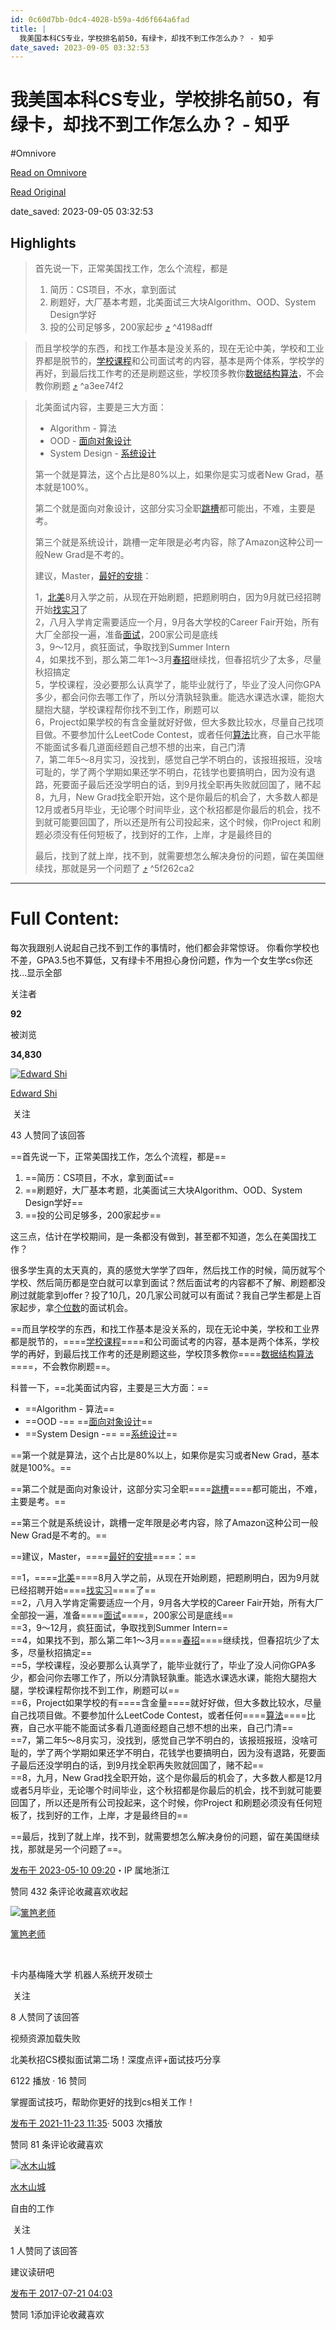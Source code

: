 ```yaml
---
id: 0c60d7bb-0dc4-4028-b59a-4d6f664a6fad
title: |
  我美国本科CS专业，学校排名前50，有绿卡，却找不到工作怎么办？ - 知乎
date_saved: 2023-09-05 03:32:53
---
```


# 我美国本科CS专业，学校排名前50，有绿卡，却找不到工作怎么办？ - 知乎
#Omnivore

[Read on Omnivore](https://omnivore.app/me/https-www-zhihu-com-question-38191263-answer-3021830704-18a64420f62)

[Read Original](https://www.zhihu.com/question/38191263/answer/3021830704)

date_saved: 2023-09-05 03:32:53


## Highlights

> 首先说一下，正常美国找工作，怎么个流程，都是
> 
> 1. 简历：CS项目，不水，拿到面试
> 2. 刷题好，大厂基本考题，北美面试三大块Algorithm、OOD、System Design学好
> 3. 投的公司足够多，200家起步 [⤴️](https://omnivore.app/me/https-www-zhihu-com-question-38191263-answer-3021830704-18a64420f62#4198adff-5571-4128-b5df-2153ce094a83)  ^4198adff

> 而且学校学的东西，和找工作基本是没关系的，现在无论中美，学校和工业界都是脱节的，[学校课程](https://www.zhihu.com/search?q=%E5%AD%A6%E6%A0%A1%E8%AF%BE%E7%A8%8B&amp;search%5Fsource=Entity&amp;hybrid%5Fsearch%5Fsource=Entity&amp;hybrid%5Fsearch%5Fextra=%7B%22sourceType%22%3A%22answer%22%2C%22sourceId%22%3A3021830704%7D)和公司面试考的内容，基本是两个体系，学校学的再好，到最后找工作考的还是刷题这些，学校顶多教你[数据结构算法](https://www.zhihu.com/search?q=%E6%95%B0%E6%8D%AE%E7%BB%93%E6%9E%84%E7%AE%97%E6%B3%95&amp;search%5Fsource=Entity&amp;hybrid%5Fsearch%5Fsource=Entity&amp;hybrid%5Fsearch%5Fextra=%7B%22sourceType%22%3A%22answer%22%2C%22sourceId%22%3A3021830704%7D)，不会教你刷题 [⤴️](https://omnivore.app/me/https-www-zhihu-com-question-38191263-answer-3021830704-18a64420f62#a3ee74f2-01e5-4179-b59f-d9a00d0feb2b)  ^a3ee74f2

> 北美面试内容，主要是三大方面：
> 
> * Algorithm - 算法
> * OOD - [面向对象设计](https://www.zhihu.com/search?q=%E9%9D%A2%E5%90%91%E5%AF%B9%E8%B1%A1%E8%AE%BE%E8%AE%A1&amp;search%5Fsource=Entity&amp;hybrid%5Fsearch%5Fsource=Entity&amp;hybrid%5Fsearch%5Fextra=%7B%22sourceType%22%3A%22answer%22%2C%22sourceId%22%3A3021830704%7D)
> * System Design - [系统设计](https://www.zhihu.com/search?q=%E7%B3%BB%E7%BB%9F%E8%AE%BE%E8%AE%A1&amp;search%5Fsource=Entity&amp;hybrid%5Fsearch%5Fsource=Entity&amp;hybrid%5Fsearch%5Fextra=%7B%22sourceType%22%3A%22answer%22%2C%22sourceId%22%3A3021830704%7D)
> 
> 第一个就是算法，这个占比是80%以上，如果你是实习或者New Grad，基本就是100%。
> 
> 第二个就是面向对象设计，这部分实习全职[跳槽](https://www.zhihu.com/search?q=%E8%B7%B3%E6%A7%BD&amp;search%5Fsource=Entity&amp;hybrid%5Fsearch%5Fsource=Entity&amp;hybrid%5Fsearch%5Fextra=%7B%22sourceType%22%3A%22answer%22%2C%22sourceId%22%3A3021830704%7D)都可能出，不难，主要是考。
> 
> 第三个就是系统设计，跳槽一定年限是必考内容，除了Amazon这种公司一般New Grad是不考的。
> 
> 建议，Master，[最好的安排](https://www.zhihu.com/search?q=%E6%9C%80%E5%A5%BD%E7%9A%84%E5%AE%89%E6%8E%92&amp;search%5Fsource=Entity&amp;hybrid%5Fsearch%5Fsource=Entity&amp;hybrid%5Fsearch%5Fextra=%7B%22sourceType%22%3A%22answer%22%2C%22sourceId%22%3A3021830704%7D)：
> 
>   
> 1，[北美](https://www.zhihu.com/search?q=%E5%8C%97%E7%BE%8E&amp;search%5Fsource=Entity&amp;hybrid%5Fsearch%5Fsource=Entity&amp;hybrid%5Fsearch%5Fextra=%7B%22sourceType%22%3A%22answer%22%2C%22sourceId%22%3A2965803403%7D)8月入学之前，从现在开始刷题，把题刷明白，因为9月就已经招聘开始[找实习](https://www.zhihu.com/search?q=%E6%89%BE%E5%AE%9E%E4%B9%A0&amp;search%5Fsource=Entity&amp;hybrid%5Fsearch%5Fsource=Entity&amp;hybrid%5Fsearch%5Fextra=%7B%22sourceType%22%3A%22answer%22%2C%22sourceId%22%3A3021830704%7D)了  
> 2，八月入学肯定需要适应一个月，9月各大学校的Career Fair开始，所有大厂全部投一遍，准备[面试](https://www.zhihu.com/search?q=%E9%9D%A2%E8%AF%95&amp;search%5Fsource=Entity&amp;hybrid%5Fsearch%5Fsource=Entity&amp;hybrid%5Fsearch%5Fextra=%7B%22sourceType%22%3A%22answer%22%2C%22sourceId%22%3A2965803403%7D)，200家公司是底线  
> 3，9～12月，疯狂面试，争取找到Summer Intern  
> 4，如果找不到，那么第二年1～3月[春招](https://www.zhihu.com/search?q=%E6%98%A5%E6%8B%9B&amp;search%5Fsource=Entity&amp;hybrid%5Fsearch%5Fsource=Entity&amp;hybrid%5Fsearch%5Fextra=%7B%22sourceType%22%3A%22answer%22%2C%22sourceId%22%3A2526362230%7D)继续找，但春招坑少了太多，尽量秋招搞定  
> 5，学校课程，没必要那么认真学了，能毕业就行了，毕业了没人问你GPA多少，都会问你去哪工作了，所以分清孰轻孰重。能选水课选水课，能抱大腿抱大腿，学校课程帮你找不到工作，刷题可以  
> 6，Project如果学校的有含金量就好好做，但大多数比较水，尽量自己找项目做。不要参加什么LeetCode Contest，或者任何[算法](https://www.zhihu.com/search?q=%E7%AE%97%E6%B3%95&amp;search%5Fsource=Entity&amp;hybrid%5Fsearch%5Fsource=Entity&amp;hybrid%5Fsearch%5Fextra=%7B%22sourceType%22%3A%22answer%22%2C%22sourceId%22%3A2526362230%7D)比赛，自己水平能不能面试多看几道面经题自己想不想的出来，自己门清  
> 7，第二年5～8月实习，没找到，感觉自己学不明白的，该报班报班，没啥可耻的，学了两个学期如果还学不明白，花钱学也要搞明白，因为没有退路，死要面子最后还没学明白的话，到9月找全职再失败就回国了，赌不起  
> 8，九月，New Grad找全职开始，这个是你最后的机会了，大多数人都是12月或者5月毕业，无论哪个时间毕业，这个秋招都是你最后的机会，找不到就可能要回国了，所以还是所有公司投起来，这个时候，你Project 和刷题必须没有任何短板了，找到好的工作，上岸，才是最终目的  
> 
> 最后，找到了就上岸，找不到，就需要想怎么解决身份的问题，留在美国继续找，那就是另一个问题了 [⤴️](https://omnivore.app/me/https-www-zhihu-com-question-38191263-answer-3021830704-18a64420f62#5f262ca2-9bc6-490f-9af3-c2274ed4d199)  ^5f262ca2


--- 

# Full Content: 

每次我跟别人说起自己找不到工作的事情时，他们都会非常惊讶。 你看你学校也不差，GPA3.5也不算低，又有绿卡不用担心身份问题，作为一个女生学cs你还找…显示全部 ​

关注者

**92**

被浏览

**34,830**

[![Edward Shi](https://proxy-prod.omnivore-image-cache.app/0x0,ssGb0KWAkbD6RimHQoa0guUiZ5MdLby2CvaEfoNb_zsk/https://picx.zhimg.com/v2-d0addd52a06076c47570570d2d756889_l.jpg?source=1940ef5c)](https://www.zhihu.com/people/ljs95)

[Edward Shi](https://www.zhihu.com/people/ljs95)

​ 关注

43 人赞同了该回答

==首先说一下，正常美国找工作，怎么个流程，都是==

1. ==简历：CS项目，不水，拿到面试==
2. ==刷题好，大厂基本考题，北美面试三大块Algorithm、OOD、System Design学好==
3. ==投的公司足够多，200家起步==

这三点，估计在学校期间，是一条都没有做到，甚至都不知道，怎么在美国找工作？

很多学生真的太天真的，真的感觉大学学了四年，然后找工作的时候，简历就写个学校、然后简历都是空白就可以拿到面试？然后面试考的内容都不了解、刷题都没刷过就能拿到offer？投了10几，20几家公司就可以有面试？我自己学生都是上百家起步，拿[个位数](https://www.zhihu.com/search?q=%E4%B8%AA%E4%BD%8D%E6%95%B0&search%5Fsource=Entity&hybrid%5Fsearch%5Fsource=Entity&hybrid%5Fsearch%5Fextra=%7B%22sourceType%22%3A%22answer%22%2C%22sourceId%22%3A3021830704%7D)的面试机会。

==而且学校学的东西，和找工作基本是没关系的，现在无论中美，学校和工业界都是脱节的，====[学校课程](https://www.zhihu.com/search?q=%E5%AD%A6%E6%A0%A1%E8%AF%BE%E7%A8%8B&search%5Fsource=Entity&hybrid%5Fsearch%5Fsource=Entity&hybrid%5Fsearch%5Fextra=%7B%22sourceType%22%3A%22answer%22%2C%22sourceId%22%3A3021830704%7D)====和公司面试考的内容，基本是两个体系，学校学的再好，到最后找工作考的还是刷题这些，学校顶多教你====[数据结构算法](https://www.zhihu.com/search?q=%E6%95%B0%E6%8D%AE%E7%BB%93%E6%9E%84%E7%AE%97%E6%B3%95&search%5Fsource=Entity&hybrid%5Fsearch%5Fsource=Entity&hybrid%5Fsearch%5Fextra=%7B%22sourceType%22%3A%22answer%22%2C%22sourceId%22%3A3021830704%7D)====，不会教你刷题==。

科普一下，==北美面试内容，主要是三大方面：==

* ==Algorithm - 算法==
* ==OOD -== ==[面向对象设计](https://www.zhihu.com/search?q=%E9%9D%A2%E5%90%91%E5%AF%B9%E8%B1%A1%E8%AE%BE%E8%AE%A1&search%5Fsource=Entity&hybrid%5Fsearch%5Fsource=Entity&hybrid%5Fsearch%5Fextra=%7B%22sourceType%22%3A%22answer%22%2C%22sourceId%22%3A3021830704%7D)==
* ==System Design -== ==[系统设计](https://www.zhihu.com/search?q=%E7%B3%BB%E7%BB%9F%E8%AE%BE%E8%AE%A1&search%5Fsource=Entity&hybrid%5Fsearch%5Fsource=Entity&hybrid%5Fsearch%5Fextra=%7B%22sourceType%22%3A%22answer%22%2C%22sourceId%22%3A3021830704%7D)==

==第一个就是算法，这个占比是80%以上，如果你是实习或者New Grad，基本就是100%。==

==第二个就是面向对象设计，这部分实习全职====[跳槽](https://www.zhihu.com/search?q=%E8%B7%B3%E6%A7%BD&search%5Fsource=Entity&hybrid%5Fsearch%5Fsource=Entity&hybrid%5Fsearch%5Fextra=%7B%22sourceType%22%3A%22answer%22%2C%22sourceId%22%3A3021830704%7D)====都可能出，不难，主要是考。==

==第三个就是系统设计，跳槽一定年限是必考内容，除了Amazon这种公司一般New Grad是不考的。==

==建议，Master，====[最好的安排](https://www.zhihu.com/search?q=%E6%9C%80%E5%A5%BD%E7%9A%84%E5%AE%89%E6%8E%92&search%5Fsource=Entity&hybrid%5Fsearch%5Fsource=Entity&hybrid%5Fsearch%5Fextra=%7B%22sourceType%22%3A%22answer%22%2C%22sourceId%22%3A3021830704%7D)====：==

  
==1，====[北美](https://www.zhihu.com/search?q=%E5%8C%97%E7%BE%8E&search%5Fsource=Entity&hybrid%5Fsearch%5Fsource=Entity&hybrid%5Fsearch%5Fextra=%7B%22sourceType%22%3A%22answer%22%2C%22sourceId%22%3A2965803403%7D)====8月入学之前，从现在开始刷题，把题刷明白，因为9月就已经招聘开始====[找实习](https://www.zhihu.com/search?q=%E6%89%BE%E5%AE%9E%E4%B9%A0&search%5Fsource=Entity&hybrid%5Fsearch%5Fsource=Entity&hybrid%5Fsearch%5Fextra=%7B%22sourceType%22%3A%22answer%22%2C%22sourceId%22%3A3021830704%7D)====了==  
==2，八月入学肯定需要适应一个月，9月各大学校的Career Fair开始，所有大厂全部投一遍，准备====[面试](https://www.zhihu.com/search?q=%E9%9D%A2%E8%AF%95&search%5Fsource=Entity&hybrid%5Fsearch%5Fsource=Entity&hybrid%5Fsearch%5Fextra=%7B%22sourceType%22%3A%22answer%22%2C%22sourceId%22%3A2965803403%7D)====，200家公司是底线==  
==3，9～12月，疯狂面试，争取找到Summer Intern==  
==4，如果找不到，那么第二年1～3月====[春招](https://www.zhihu.com/search?q=%E6%98%A5%E6%8B%9B&search%5Fsource=Entity&hybrid%5Fsearch%5Fsource=Entity&hybrid%5Fsearch%5Fextra=%7B%22sourceType%22%3A%22answer%22%2C%22sourceId%22%3A2526362230%7D)====继续找，但春招坑少了太多，尽量秋招搞定==  
==5，学校课程，没必要那么认真学了，能毕业就行了，毕业了没人问你GPA多少，都会问你去哪工作了，所以分清孰轻孰重。能选水课选水课，能抱大腿抱大腿，学校课程帮你找不到工作，刷题可以==  
==6，Project如果学校的有====含金量====就好好做，但大多数比较水，尽量自己找项目做。不要参加什么LeetCode Contest，或者任何====[算法](https://www.zhihu.com/search?q=%E7%AE%97%E6%B3%95&search%5Fsource=Entity&hybrid%5Fsearch%5Fsource=Entity&hybrid%5Fsearch%5Fextra=%7B%22sourceType%22%3A%22answer%22%2C%22sourceId%22%3A2526362230%7D)====比赛，自己水平能不能面试多看几道面经题自己想不想的出来，自己门清==  
==7，第二年5～8月实习，没找到，感觉自己学不明白的，该报班报班，没啥可耻的，学了两个学期如果还学不明白，花钱学也要搞明白，因为没有退路，死要面子最后还没学明白的话，到9月找全职再失败就回国了，赌不起==  
==8，九月，New Grad找全职开始，这个是你最后的机会了，大多数人都是12月或者5月毕业，无论哪个时间毕业，这个秋招都是你最后的机会，找不到就可能要回国了，所以还是所有公司投起来，这个时候，你Project 和刷题必须没有任何短板了，找到好的工作，上岸，才是最终目的==  

==最后，找到了就上岸，找不到，就需要想怎么解决身份的问题，留在美国继续找，那就是另一个问题了==。

[发布于 2023-05-10 09:20](https://www.zhihu.com/question/38191263/answer/3021830704)・IP 属地浙江

​赞同 43​​2 条评论​收藏​喜欢收起​

[![篱笆老师](https://proxy-prod.omnivore-image-cache.app/0x0,s3qKNjz3284QYZQAnwtveW2GH5jwXUb7R-QuUW9bnzDo/https://pic1.zhimg.com/v2-42bab3db809f39fd014affe46a91e0d3_l.jpg?source=1940ef5c)](https://www.zhihu.com/people/liba-mentors)

[篱笆老师](https://www.zhihu.com/people/liba-mentors)

[​](https://www.zhihu.com/question/48510028)

卡内基梅隆大学 机器人系统开发硕士

​ 关注

8 人赞同了该回答

视频资源加载失败

北美秋招CS模拟面试第二场！深度点评+面试技巧分享

6122 播放 · 16 赞同

掌握面试技巧，帮助你更好的找到cs相关工作！

[发布于 2021-11-23 11:35](https://www.zhihu.com/question/38191263/answer/2239115452)· 5003 次播放

​赞同 8​​1 条评论​收藏​喜欢

[![水木山城](https://proxy-prod.omnivore-image-cache.app/0x0,sOTWBZu-KVEGuQd6DTPVlBNPMCh1EyHqseImf-yGylGc/https://pic1.zhimg.com/v2-8f1a188f8fc7b2264bf7a4db675d59e2_l.jpg?source=1940ef5c)](https://www.zhihu.com/people/shui-mu-shan-cheng)

[水木山城](https://www.zhihu.com/people/shui-mu-shan-cheng)

自由的工作

​ 关注

1 人赞同了该回答

建议读研吧

[发布于 2017-07-21 04:03](https://www.zhihu.com/question/38191263/answer/201479558)

​赞同 1​​添加评论​收藏​喜欢
